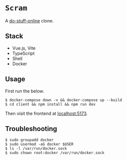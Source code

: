 # `Scram`

A [do-stuff-online](https://github.com/do-stuff-online/do-stuff-online) clone.

## Stack

* Vue.js, Vite
* TypeScript
* Shell
* Docker

## Usage

First run the below.

```console
$ docker-compose down -v && docker-compose up --build
$ cd client && npm install && npm run dev
```

Then visit the frontend at [localhost:5173](http://localhost:5173/).

## Troubleshooting

```console
$ sudo groupadd docker
$ sudo usermod -aG docker $USER
$ ls -l /var/run/docker.sock
$ sudo chown root:docker /var/run/docker.sock
```
